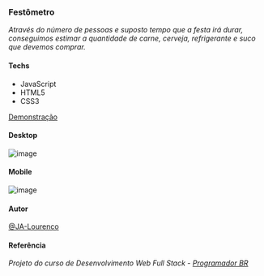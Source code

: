 ### Festômetro

*Através do número de pessoas e suposto tempo que a festa irá durar, conseguimos estimar a quantidade de carne, cerveja, refrigerante e suco que devemos comprar.*

#### Techs

- JavaScript
- HTML5
- CSS3

[Demonstração](https://ja-lourenco.github.io/festometro/)

#### Desktop

![image](https://user-images.githubusercontent.com/93841387/154850416-85764c56-36d1-4545-a718-0c2d8e495b07.png)

#### Mobile

![image](https://user-images.githubusercontent.com/93841387/154850437-c5170209-4ed6-441c-8241-a3d22ef12613.png)

#### Autor

[@JA-Lourenco](https://github.com/JA-Lourenco)

#### Referência

*Projeto do curso de Desenvolvimento Web Full Stack - [Programador BR](https://programadorbr.com)*
